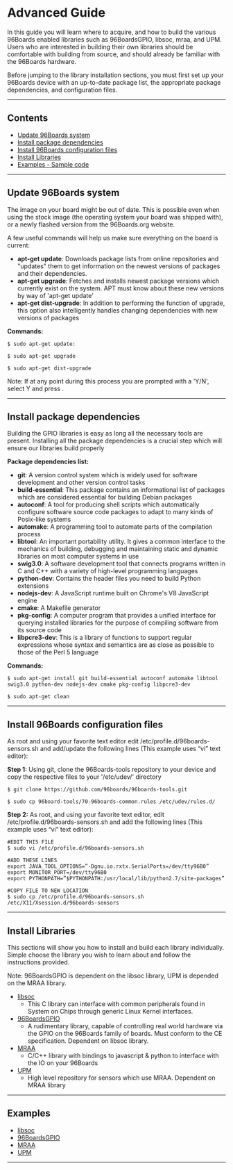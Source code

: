 # Advanced Guide

In this guide you will learn where to acquire, and how to build the various 96Boards enabled libraries such as 96BoardsGPIO, libsoc, mraa, and UPM. Users who are interested in building their own libraries should be comfortable with building from source, and should already be familiar with the 96Boards hardware.

Before jumping to the library installation sections, you must first set up your 96Boards device with an up-to-date package list, the appropriate package dependencies, and configuration files. 

***

## Contents

- [Update 96Boards system](update-96boards-system)
- [Install package dependencies](install-package-dependencies)
- [Install 96Boards configuration files](install-96boards-configuration-files)
- [Install Libraries](install-libraries)
- [Examples - Sample code](examples---sample-code)


***

## Update 96Boards system

The image on your board might be out of date. This is possible even when using the stock image (the operating system your board was shipped with), or a newly flashed version from the 96Boards.org website. 

A few useful commands will help us make sure everything on the board is current:

- **apt-get update**: Downloads package lists from online repositories and "updates" them to get information on the newest versions of packages and their dependencies.
- **apt-get upgrade**: Fetches and installs newest package versions which currently exist on the system. APT must know about these new versions by way of 'apt-get update'
- **apt-get dist-upgrade**: In addition to performing the function of upgrade, this option also intelligently handles changing dependencies with new versions of packages

**Commands:**

```shell
$ sudo apt-get update: 

$ sudo apt-get upgrade

$ sudo apt-get dist-upgrade
```

Note: If at any point during this process you are prompted with a 'Y/N', select Y and press <Enter>.

***

## Install package dependencies

Building the GPIO libraries is easy as long all the necessary tools are present. Installing all the package dependencies is a crucial step which will ensure our libraries build properly

**Package dependencies list:**

- **git**: A version control system which is widely used for software development and other version control tasks
- **build-essential**: This package contains an informational list of packages which are considered essential for building Debian packages
- **autoconf**: A tool for producing shell scripts which automatically configure software source code packages to adapt to many kinds of Posix-like systems
- **automake**: A programming tool to automate parts of the compilation process
- **libtool**: An important portability utility. It gives a common interface to the mechanics of building, debugging and maintaining static and dynamic libraries on most computer systems in use
- **swig3.0**: A software development tool that connects programs written in C and C++ with a variety of high-level programming languages
- **python-dev**: Contains the header files you need to build Python extensions
- **nodejs-dev**: A JavaScript runtime built on Chrome's V8 JavaScript engine
- **cmake**: A Makefile generator
- **pkg-config**: A computer program that provides a unified interface for querying installed libraries for the purpose of compiling software from its source code
- **libpcre3-dev**: This is a library of functions to support regular expressions whose syntax and semantics are as close as possible to those of the Perl 5 language

**Commands:**

```shell
$ sudo apt-get install git build-essential autoconf automake libtool swig3.0 python-dev nodejs-dev cmake pkg-config libpcre3-dev

$ sudo apt-get clean
```

***

## Install 96Boards configuration files

As root and using your favorite text editor edit /etc/profile.d/96boards-sensors.sh and add/update the following lines (This example uses “vi” text editor):


**Step 1:** Using git, clone the 96Boards-tools repository to your device and copy the respective files to your '/etc/udev/' directory

```shell
$ git clone https://github.com/96boards/96boards-tools.git

$ sudo cp 96board-tools/70-96boards-common.rules /etc/udev/rules.d/
```

**Step 2:** As root, and using your favorite text editor, edit /etc/profile.d/96boards-sensors.sh and add the following lines (This example uses “vi” text editor):

```shell
#EDIT THIS FILE
$ sudo vi /etc/profile.d/96boards-sensors.sh
```

```shell
#ADD THESE LINES
export JAVA_TOOL_OPTIONS=”-Dgnu.io.rxtx.SerialPorts=/dev/tty96B0”
export MONITOR_PORT=/dev/tty96B0
export PYTHONPATH=”$PYTHONPATH:/usr/local/lib/python2.7/site-packages”
```

```shell
#COPY FILE TO NEW LOCATION
$ sudo cp /etc/profile.d/96boards-sensors.sh /etc/X11/Xsession.d/96boards-sensors
```

***

## Install Libraries

This sections will show you how to install and build each library individually. Simple choose the library you wish to learn about and follow the instructions provided.

Note: 96BoardsGPIO is dependent on the libsoc library, UPM is depended on the MRAA library.

- [libsoc](libsoc-lib/README.md)
   - This C library can interface with common peripherals found in
System on Chips through generic Linux Kernel interfaces.
- [96BoardsGPIO](96BoardsGPIO-lib/README.md)
   - A rudimentary library, capable of controlling real world hardware via the GPIO on the 96Boards family of boards. Must conform to the CE specification. Dependent on libsoc library.
- [MRAA](MRAA-lib/README.md)
   - C/C++ library with bindings to javascript & python to interface with the IO on your 96Boards
- [UPM](UPM-lib/README.md)
   - High level repository for sensors which use MRAA. Dependent on MRAA library

***

## Examples

- [libsoc](libsoc-ex/README.md)   
- [96BoardsGPIO](96BoardsGPIO-ex/README.md)  
- [MRAA](MRAA-ex/README.md)   
- [UPM](UPM-ex/README.md)

***
